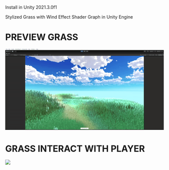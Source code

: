 Install in Unity 2021.3.0f1

Stylized Grass with Wind Effect Shader Graph in Unity Engine

# PREVIEW GRASS
![](https://github.com/ck-source92/Exploring-Grass/blob/main/Assets/Res/CK/Preview.gif)

# GRASS INTERACT WITH PLAYER
![](https://github.com/Exploring-Grass/PreviewInteractPlayer.gif)
